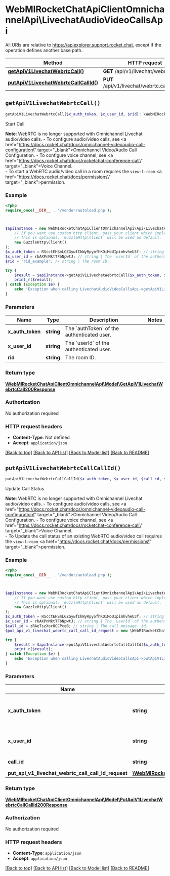 # WebMIRocketChatApiClientOmnichannelApi\LivechatAudioVideoCallsApi

All URIs are relative to https://apiexplorer.support.rocket.chat, except if the operation defines another base path.

| Method | HTTP request | Description |
| ------------- | ------------- | ------------- |
| [**getApiV1LivechatWebrtcCall()**](LivechatAudioVideoCallsApi.md#getApiV1LivechatWebrtcCall) | **GET** /api/v1/livechat/webrtc.call | Start Call |
| [**putApiV1LivechatWebrtcCallCallId()**](LivechatAudioVideoCallsApi.md#putApiV1LivechatWebrtcCallCallId) | **PUT** /api/v1/livechat/webrtc.call/{callId} | Update Call Status |


## `getApiV1LivechatWebrtcCall()`

```php
getApiV1LivechatWebrtcCall($x_auth_token, $x_user_id, $rid): \WebMIRocketChatApiClientOmnichannelApi\Model\GetApiV1LivechatWebrtcCall200Response
```

Start Call

**Note**: WebRTC is no longer supported with Omnichannel Livechat audio/video calls. - To configure audio/video calls, see <a href=\"https://docs.rocket.chat/docs/omnichannel-videoaudio-call-configuration\" target=\"_blank\">Omnichannel Video/Audio Call Configuration</a>. - To configure voice channel, see <a href=\"https://docs.rocket.chat/docs/rocketchat-conference-call\" target=\"_blank\">Voice Channel</a>. <br> - To start a WebRTC audio/video call in a room requires the `view-l-room` <a href=\"https://docs.rocket.chat/docs/permissions\" target=\"_blank\">permission</a>.

### Example

```php
<?php
require_once(__DIR__ . '/vendor/autoload.php');



$apiInstance = new WebMIRocketChatApiClientOmnichannelApi\Api\LivechatAudioVideoCallsApi(
    // If you want use custom http client, pass your client which implements `GuzzleHttp\ClientInterface`.
    // This is optional, `GuzzleHttp\Client` will be used as default.
    new GuzzleHttp\Client()
);
$x_auth_token = RScctEHSmLGZGywfIhWyRpyofhKOiMoUIpimhvheU3f; // string | The `authToken` of the authenticated user.
$x_user_id = rbAXPnMktTFbNpwtJ; // string | The `userId` of the authenticated user.
$rid = 'rid_example'; // string | The room ID.

try {
    $result = $apiInstance->getApiV1LivechatWebrtcCall($x_auth_token, $x_user_id, $rid);
    print_r($result);
} catch (Exception $e) {
    echo 'Exception when calling LivechatAudioVideoCallsApi->getApiV1LivechatWebrtcCall: ', $e->getMessage(), PHP_EOL;
}
```

### Parameters

| Name | Type | Description  | Notes |
| ------------- | ------------- | ------------- | ------------- |
| **x_auth_token** | **string**| The &#x60;authToken&#x60; of the authenticated user. | |
| **x_user_id** | **string**| The &#x60;userId&#x60; of the authenticated user. | |
| **rid** | **string**| The room ID. | |

### Return type

[**\WebMIRocketChatApiClientOmnichannelApi\Model\GetApiV1LivechatWebrtcCall200Response**](../Model/GetApiV1LivechatWebrtcCall200Response.md)

### Authorization

No authorization required

### HTTP request headers

- **Content-Type**: Not defined
- **Accept**: `application/json`

[[Back to top]](#) [[Back to API list]](../../README.md#endpoints)
[[Back to Model list]](../../README.md#models)
[[Back to README]](../../README.md)

## `putApiV1LivechatWebrtcCallCallId()`

```php
putApiV1LivechatWebrtcCallCallId($x_auth_token, $x_user_id, $call_id, $put_api_v1_livechat_webrtc_call_call_id_request): \WebMIRocketChatApiClientOmnichannelApi\Model\PutApiV1LivechatWebrtcCallCallId200Response
```

Update Call Status

**Note**: WebRTC is no longer supported with Omnichannel Livechat audio/video calls. - To configure audio/video calls, see <a href=\"https://docs.rocket.chat/docs/omnichannel-videoaudio-call-configuration\" target=\"_blank\">Omnichannel Video/Audio Call Configuration</a>. - To configure voice channel, see <a href=\"https://docs.rocket.chat/docs/rocketchat-conference-call\" target=\"_blank\">Voice Channel</a>. <br> - To  Update the call status of an existing WebRTC audio/video call requires the `view-l-room` <a href=\"https://docs.rocket.chat/docs/permissions\" target=\"_blank\">permission</a>.

### Example

```php
<?php
require_once(__DIR__ . '/vendor/autoload.php');



$apiInstance = new WebMIRocketChatApiClientOmnichannelApi\Api\LivechatAudioVideoCallsApi(
    // If you want use custom http client, pass your client which implements `GuzzleHttp\ClientInterface`.
    // This is optional, `GuzzleHttp\Client` will be used as default.
    new GuzzleHttp\Client()
);
$x_auth_token = RScctEHSmLGZGywfIhWyRpyofhKOiMoUIpimhvheU3f; // string | The `authToken` of the authenticated user.
$x_user_id = rbAXPnMktTFbNpwtJ; // string | The `userId` of the authenticated user.
$call_id = zRAeTszXor8CCPceB; // string | The call message _id.
$put_api_v1_livechat_webrtc_call_call_id_request = new \WebMIRocketChatApiClientOmnichannelApi\Model\PutApiV1LivechatWebrtcCallCallIdRequest(); // \WebMIRocketChatApiClientOmnichannelApi\Model\PutApiV1LivechatWebrtcCallCallIdRequest

try {
    $result = $apiInstance->putApiV1LivechatWebrtcCallCallId($x_auth_token, $x_user_id, $call_id, $put_api_v1_livechat_webrtc_call_call_id_request);
    print_r($result);
} catch (Exception $e) {
    echo 'Exception when calling LivechatAudioVideoCallsApi->putApiV1LivechatWebrtcCallCallId: ', $e->getMessage(), PHP_EOL;
}
```

### Parameters

| Name | Type | Description  | Notes |
| ------------- | ------------- | ------------- | ------------- |
| **x_auth_token** | **string**| The &#x60;authToken&#x60; of the authenticated user. | |
| **x_user_id** | **string**| The &#x60;userId&#x60; of the authenticated user. | |
| **call_id** | **string**| The call message _id. | |
| **put_api_v1_livechat_webrtc_call_call_id_request** | [**\WebMIRocketChatApiClientOmnichannelApi\Model\PutApiV1LivechatWebrtcCallCallIdRequest**](../Model/PutApiV1LivechatWebrtcCallCallIdRequest.md)|  | [optional] |

### Return type

[**\WebMIRocketChatApiClientOmnichannelApi\Model\PutApiV1LivechatWebrtcCallCallId200Response**](../Model/PutApiV1LivechatWebrtcCallCallId200Response.md)

### Authorization

No authorization required

### HTTP request headers

- **Content-Type**: `application/json`
- **Accept**: `application/json`

[[Back to top]](#) [[Back to API list]](../../README.md#endpoints)
[[Back to Model list]](../../README.md#models)
[[Back to README]](../../README.md)
